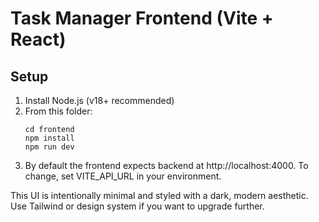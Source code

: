 # Task Manager Frontend (Vite + React)

## Setup
1. Install Node.js (v18+ recommended)
2. From this folder:
   ```
   cd frontend
   npm install
   npm run dev
   ```
3. By default the frontend expects backend at http://localhost:4000. To change, set VITE_API_URL in your environment.

This UI is intentionally minimal and styled with a dark, modern aesthetic. Use Tailwind or design system if you want to upgrade further.
